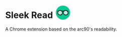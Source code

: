 
# Sleek Read  <img height="50px" style="vertical-align:text-bottom" src="/images/icon.png"/>


A Chrome extension based on the arc90's readability.

